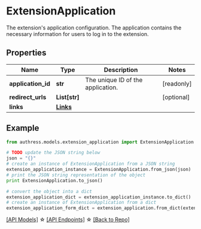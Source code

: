 # ExtensionApplication

The extension's application configuration. The application contains the necessary information for users to log in to the extension.

## Properties
Name | Type | Description | Notes
------------ | ------------- | ------------- | -------------
**application_id** | **str** | The unique ID of the application. | [readonly]
**redirect_urls** | **List[str]** |  | [optional]
**links** | [**Links**](Links.md) |  |

## Example

```python
from authress.models.extension_application import ExtensionApplication

# TODO update the JSON string below
json = "{}"
# create an instance of ExtensionApplication from a JSON string
extension_application_instance = ExtensionApplication.from_json(json)
# print the JSON string representation of the object
print ExtensionApplication.to_json()

# convert the object into a dict
extension_application_dict = extension_application_instance.to_dict()
# create an instance of ExtensionApplication from a dict
extension_application_form_dict = extension_application.from_dict(extension_application_dict)
```
[[API Models]](./README.md#documentation-for-models) ☆ [[API Endpoints]](./README.md#documentation-for-api-endpoints) ☆ [[Back to Repo]](../README.md)


